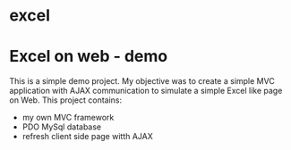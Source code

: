 # excel

Excel on web - demo
===================
This is a simple demo project. My objective was to create a simple MVC application with AJAX communication to simulate a simple Excel like page on Web.
This project contains:
* my own MVC framework
* PDO MySql database
* refresh client side page witth AJAX
